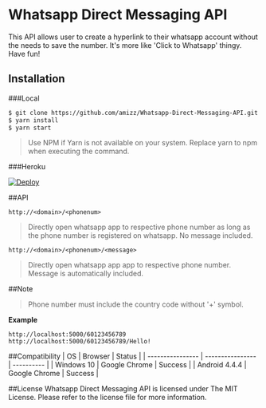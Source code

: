 # Whatsapp Direct Messaging API
This API allows user to create a hyperlink to their whatsapp account without the needs to save the number. It's more like 'Click to Whatsapp' thingy. Have fun!

## Installation

###Local
```bash
$ git clone https://github.com/amizz/Whatsapp-Direct-Messaging-API.git
$ yarn install
$ yarn start
```
> Use NPM if Yarn is not available on your system. Replace yarn to npm when executing the command.

###Heroku

[![Deploy](https://www.herokucdn.com/deploy/button.svg)](https://heroku.com/deploy)

##API

```
http://<domain>/<phonenum>
```
> Directly open whatsapp app to respective phone number as long as the phone number is registered on whatsapp.
> No message included.

```
http://<domain>/<phonenum>/<message>
```
> Directly open whatsapp app app to respective phone number. Message is automatically included.

##Note
> Phone number must include the country code without '+' symbol.

**Example**
```
http://localhost:5000/60123456789
http://localhost:5000/60123456789/Hello!
```

##Compatibility
| OS               | Browser          | Status     |
| ---------------- | ---------------- | ---------- |
| Windows 10       | Google Chrome    | Success    |
| Android 4.4.4    | Google Chrome    | Success    |

##License
Whatsapp Direct Messaging API is licensed under The MIT License. Please refer to the license file for more information.